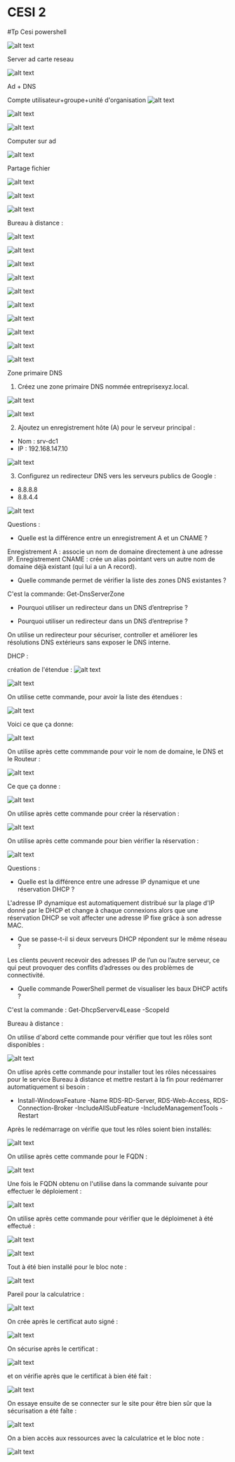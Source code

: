 # CESI 2
#Tp Cesi powershell

![alt text](image-5.png)

Server ad carte reseau

![alt text](<Capture d'écran 2025-10-22 143410.png>)

Ad + DNS

Compte utilisateur+groupe+unité d'organisation
![alt text](image-4.png)

![alt text](image-13.png)

![alt text](image-14.png)

Computer sur ad

![alt text](image-12.png)

Partage fichier

![alt text](image-9.png)

![alt text](image-10.png)

![alt text](image-11.png)


Bureau à distance :

![alt text](image-15.png)

![alt text](image-16.png)

![alt text](image-17.png)


![alt text](image.png)

![alt text](image-1.png)

![alt text](image-18.png)

![alt text](image-19.png)

![alt text](image-26.png)

![alt text](image-27.png)

![alt text](image-28.png)

Zone primaire DNS

1. Créez une zone primaire DNS nommée entreprisexyz.local.

![alt text](image-22.png)

![alt text](image-23.png)

2. Ajoutez un enregistrement hôte (A) pour le serveur principal :
 - Nom : srv-dc1
 - IP : 192.168.147.10


![alt text](image-24.png)

3. Configurez un redirecteur DNS vers les serveurs publics de Google :
 - 8.8.8.8
 - 8.8.4.4

![alt text](image-25.png)

Questions :

- Quelle est la différence entre un enregistrement A et un CNAME ?

Enregistrement A : associe un nom de domaine directement à une adresse IP.
Enregistrement CNAME : crée un alias pointant vers un autre nom de domaine déjà existant (qui lui a un A record).

- Quelle commande permet de vérifier la liste des zones DNS existantes ?

C'est la commande: Get-DnsServerZone

- Pourquoi utiliser un redirecteur dans un DNS d’entreprise ?

- Pourquoi utiliser un redirecteur dans un DNS d’entreprise ?

On utilise un redirecteur pour sécuriser, controller et améliorer les résolutions DNS extérieurs
sans exposer le DNS interne.



DHCP :

création de l'étendue :
![alt text](image-29.png)

![alt text](image-30.png)

On utilise cette commande, pour avoir la liste des étendues :

![alt text](image-31.png)

Voici ce que ça donne:

![alt text](image-32.png)

On utilise après cette commmande pour voir le nom de domaine, le DNS et le Routeur :

![alt text](image-33.png)

Ce que ça donne :

![alt text](image-34.png)

On utilise après cette commande pour créer la réservation :

![alt text](image-35.png)

On utilise après cette commande pour bien vérifier la réservation :

![alt text](image-36.png)

Questions :
- Quelle est la différence entre une adresse IP dynamique et une réservation DHCP ?

L'adresse IP dynamique est automatiquement distribué sur la plage d'IP donné par le DHCP et change à chaque connexions
alors que une réservation DHCP se voit affecter une adresse IP fixe grâce à son adresse MAC.

- Que se passe-t-il si deux serveurs DHCP répondent sur le même réseau ?

Les clients peuvent recevoir des adresses IP de l’un ou l’autre serveur, ce qui peut provoquer des conflits d’adresses ou des problèmes de connectivité.

- Quelle commande PowerShell permet de visualiser les baux DHCP actifs ?

C'est la commande : Get-DhcpServerv4Lease -ScopeId <ScopeId>

Bureau à distance :

On utilise d'abord cette commande pour vérifier que tout les rôles sont disponibles :

![alt text](image-37.png)

On utlise après cette commande pour installer tout les rôles nécessaires pour le service Bureau à distance et mettre restart à la fin pour redémarrer automatiquement si besoin :

- Install-WindowsFeature -Name RDS-RD-Server, RDS-Web-Access, RDS-Connection-Broker -IncludeAllSubFeature -IncludeManagementTools -Restart

Après le redémarrage on vérifie que tout les rôles soient bien installés:

![alt text](image-38.png)

On utilise après cette commande pour le FQDN :

![alt text](image-39.png)

Une fois le FQDN obtenu on l'utilise dans la commande suivante pour effectuer le déploiement :

![alt text](image-40.png)

On utilise après cette commande pour vérifier que le déploimenet à été effectué :

![alt text](image-41.png)

![alt text](image-42.png)

Tout à été bien installé pour le bloc note : 

![alt text](image-43.png)

Pareil pour la calculatrice :

![alt text](image-44.png)

On crée après le certificat auto signé : 

![alt text](image-45.png)

On sécurise après le certificat : 

![alt text](image-46.png)

et on vérifie après que le certificat à bien été fait : 

![alt text](image-47.png)

On essaye ensuite de se connecter sur le site pour être bien sûr que la sécurisation a été faîte :

![alt text](image-48.png)

On a bien accès aux ressources avec la calculatrice et le bloc note :

![alt text](image-49.png)






















